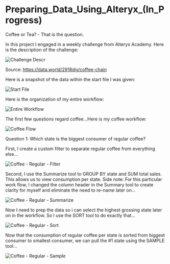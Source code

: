 # Preparing_Data_Using_Alteryx_(In_Progress)

Coffee or Tea? - That is the question. 

In this project I engaged in a weekly challenge from Alteryx Academy. Here is the description of the challenge:

![Challenge Descr](https://user-images.githubusercontent.com/100732722/235212229-147bdc42-a21c-470c-8d67-e06d38482b61.png)

Source: https://data.world/2918diy/coffee-chain

Here is a snapshot of the data within the start file I was given:

![Start File](https://user-images.githubusercontent.com/100732722/235213134-590e8048-4f60-4e3f-9867-29a546ebac52.png)

Here is the organization of my entire workflow:

![Entire Workflow](https://user-images.githubusercontent.com/100732722/235213197-13558e22-ed98-45d3-90e4-f95916fcd268.png)

The first few questions regard coffee...Here is my coffee workflow:

![Coffee Flow](https://user-images.githubusercontent.com/100732722/235213413-75deed1a-4669-4df5-97e5-779f27240fac.png)

 Question 1: Which state is the biggest consumer of regular coffee?
 
 First, I create a custom filter to separate regular coffee from everything else...
 
 ![Coffee - Regular - Filter](https://user-images.githubusercontent.com/100732722/235213902-7c089506-9bee-4e07-b029-a2cb2cef56ee.png)
 
 Second, I use the Summarize tool to GROUP BY state and SUM total sales. This allows us to view consumption per state. Side note: For this particular work flow, I changed the column header in the Summary tool to create clarity for myself and eliminate the need to re-name later on...
 
 ![Coffee - Regular - Summarize](https://user-images.githubusercontent.com/100732722/235215662-544efb42-814c-4334-9b56-130291b4c9f8.png)
 
 Now I need to prep the data so i can select the highest grossing state later on in the workflow. So I use the SORT tool to do exactly that...
 
 ![Coffee - Regular - Sort](https://user-images.githubusercontent.com/100732722/235216347-039cdfc1-28fd-4546-8a65-8c57a384f3bc.png)
 
 Now that the consumption of regular coffee per state is sorted from biggest consumer to smallest consumer, we can pull the #1 state using the SAMPLE tool...
 
 ![Coffee - Regular - Sample](https://user-images.githubusercontent.com/100732722/235216807-c688b351-0423-4cf1-a43b-442d6af790dc.png)

